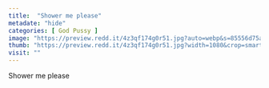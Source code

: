 ```yaml
---
title:  "Shower me please"
metadate: "hide"
categories: [ God Pussy ]
image: "https://preview.redd.it/4z3qf174g0r51.jpg?auto=webp&s=85556d75add7fab0bb3c3f0c071cb36e1902aa36"
thumb: "https://preview.redd.it/4z3qf174g0r51.jpg?width=1080&crop=smart&auto=webp&s=24513952c10735386b42910f13cf28a1d0029a5f"
visit: ""
---
```

Shower me please
